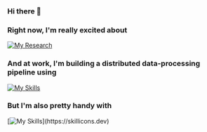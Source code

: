 ### Hi there 👋

<!--
**iiian/iiian** is a ✨ _special_ ✨ repository because its `README.md` (this file) appears on your GitHub profile.

Here are some ideas to get you started:

- 🔭 I’m currently working on ...
- 🌱 I’m currently learning ...
- 👯 I’m looking to collaborate on ...
- 🤔 I’m looking for help with ...
- 💬 Ask me about ...
- 📫 How to reach me: ...
- 😄 Pronouns: ...
- ⚡ Fun fact: ...
-->


### Right now, I'm really excited about
[![My Research](https://skillicons.dev/icons?i=zig)](https://skillicons.dev)

### And at work, I'm building a distributed data-processing pipeline using
[![My Skills](https://skillicons.dev/icons?i=bash,ts,nodejs,express,nestjs,prisma,postgres,firebase,gcp,git,github,githubactions,docker,cs,dotnet)](https://skillicons.dev)

### But I'm also pretty handy with
[![My Skills](https://skillicons.dev/icons?i=go,c,cpp,python,pytorch,angular,react,reactivex,ableton,)](https://skillicons.dev)
